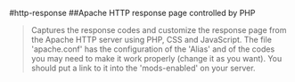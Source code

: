 #http-response
##Apache HTTP response page controlled by PHP
>Captures the response codes and customize the response page from the Apache HTTP 
server using PHP, CSS and JavaScript. The file 'apache.conf' has the 
configuration of the 'Alias' and of the codes you may need to make it work properly 
(change it as you want). You should put a link to it into the 'mods-enabled' on your server. 